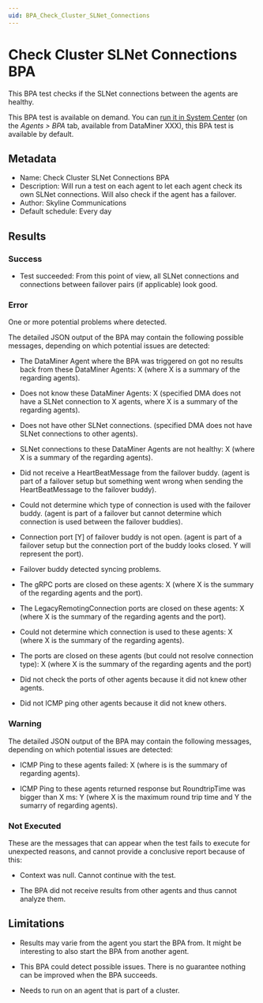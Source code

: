 ```yaml
---
uid: BPA_Check_Cluster_SLNet_Connections
---
```


# Check Cluster SLNet Connections BPA

This BPA test checks if the SLNet connections between the agents are healthy.

This BPA test is available on demand. You can [run it in System Center](xref:Running_BPA_tests) (on the *Agents > BPA* tab, available from DataMiner XXX), this BPA test is available by default.

## Metadata

- Name: Check Cluster SLNet Connections BPA
- Description: Will run a test on each agent to let each agent check its own SLNet connections. Will also check if the agent has a failover.
- Author: Skyline Communications
- Default schedule: Every day

## Results

### Success

- Test succeeded: From this point of view, all SLNet connections and connections between failover pairs (if applicable) look good.

### Error

One or more potential problems where detected.

The detailed JSON output of the BPA may contain the following possible messages, depending on which potential issues are detected:

- The DataMiner Agent where the BPA was triggered on got no results back from these DataMiner Agents: X (where X is a summary of the regarding agents).

- Does not know these DataMiner Agents: X (specified DMA does not have a SLNet connection to X agents, where X is a summary of the regarding agents).

- Does not have other SLNet connections. (specified DMA does not have SLNet connections to other agents).

- SLNet connections to these DataMiner Agents are not healthy: X (where X is a summary of the regarding agents).

- Did not receive a HeartBeatMessage from the failover buddy. (agent is part of a failover setup but something went wrong when sending the HeartBeatMessage to the failover buddy).

- Could not determine which type of connection is used with the failover buddy. (agent is part of a failover but cannot determine which connection is used between the failover buddies).

- Connection port [Y] of failover buddy is not open. (agent is part of a failover setup but the connection port of the buddy looks closed. Y will represent the port).

- Failover buddy detected syncing problems.

- The gRPC ports are closed on these agents: X (where X is the summary of the regarding agents and the port).

- The LegacyRemotingConnection ports are closed on these agents: X (where X is the summary of the regarding agents and the port).

- Could not determine which connection is used to these agents: X (where X is the summary of the regarding agents).

- The ports are closed on these agents (but could not resolve connection type): X (where X is the summary of the regarding agents and the port)

- Did not check the ports of other agents because it did not knew other agents.

- Did not ICMP ping other agents because it did not knew others.

### Warning

The detailed JSON output of the BPA may contain the following messages, depending on which potential issues are detected:

- ICMP Ping to these agents failed: X (where is is the summary of regarding agents).

- ICMP Ping to these agents returned response but RoundtripTime was bigger than X ms: Y (where X is the maximum round trip time and Y the sumarry of regarding agents).

### Not Executed

These are the messages that can appear when the test fails to execute for unexpected reasons, and cannot provide a conclusive report because of this:

- Context was null. Cannot continue with the test.

- The BPA did not receive results from other agents and thus cannot analyze them.

## Limitations

- Results may varie from the agent you start the BPA from. It might be interesting to also start the BPA from another agent.

- This BPA could detect possible issues. There is no guarantee nothing can be improved when the BPA succeeds.

- Needs to run on an agent that is part of a cluster.